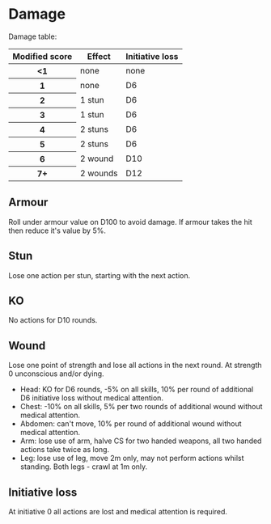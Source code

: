 # Damage
Damage table:

<table>
  <thead>
    <tr>
      <th scope="col">Modified score</th>
      <th scope="col">Effect</th>
      <th scope="col">Initiative loss</th>
    </tr>
  </thead>
  <tbody>
    <tr><th scope="row">&lt;1</th><td>none</td><td>none</td></tr>
    <tr><th scope="row">1</th><td>none</td><td>D6</td></tr>
    <tr><th scope="row">2</th><td>1 stun</td><td>D6</td></tr>
    <tr><th scope="row">3</th><td>1 stun</td><td>D6</td></tr>
    <tr><th scope="row">4</th><td>2 stuns</td><td>D6</td></tr>
    <tr><th scope="row">5</th><td>2 stuns</td><td>D6</td></tr>
    <tr><th scope="row">6</th><td>2 wound</td><td>D10</td></tr>
    <tr><th scope="row">7+</th><td>2 wounds</td><td>D12</td></tr>
  </tbody>
</table>

## Armour
Roll under armour value on D100 to avoid damage.  If armour takes the hit then reduce it's value by 5%.

## Stun
Lose one action per stun, starting with the next action.

## KO
No actions for D10 rounds.

## Wound
Lose one point of strength and lose all actions in the next round.  At strength 0 unconscious and/or dying.

 * Head: KO for D6 rounds, -5% on all skills, 10% per round of additional D6 initiative loss without medical attention.
 * Chest: -10% on all skills, 5% per two rounds of additional wound without medical attention.
 * Abdomen: can't move, 10% per round of additional wound without medical attention.
 * Arm: lose use of arm, halve CS for two handed weapons, all two handed actions take twice as long.
 * Leg: lose use of leg, move 2m only, may not perform actions whilst standing.  Both legs - crawl at 1m only.

## Initiative loss
At initiative 0 all actions are lost and medical attention is required.
